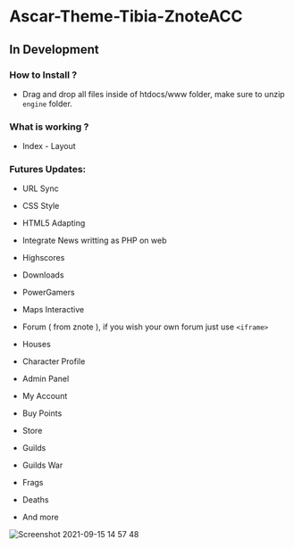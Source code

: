 # Ascar-Theme-Tibia-ZnoteACC
## In Development

### How to Install ?

- Drag and drop all files inside of htdocs/www folder, make sure to unzip `engine` folder.

### What is working ?

- Index - Layout

### Futures Updates:

- URL Sync

- CSS Style

- HTML5 Adapting

- Integrate News writting as PHP on web

- Highscores

- Downloads

- PowerGamers

- Maps Interactive

- Forum ( from znote ), if you wish your own forum just use `<iframe>`

- Houses

- Character Profile

- Admin Panel

- My Account

- Buy Points

- Store

- Guilds

- Guilds War

- Frags

- Deaths

- And more


![Screenshot 2021-09-15 14 57 48](https://user-images.githubusercontent.com/89811188/133441942-abd759c7-a1a1-4461-ba5d-d1cad553f68a.png)
